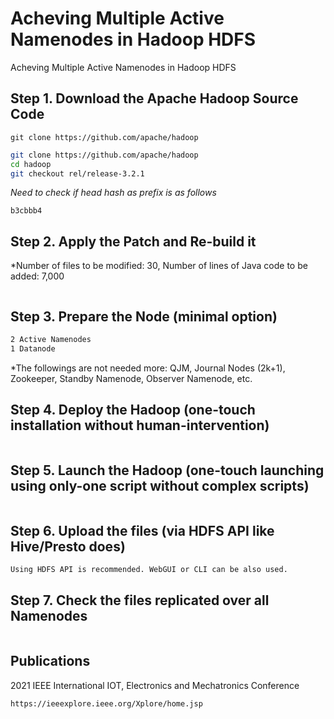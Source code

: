 # Acheving Multiple Active Namenodes in Hadoop HDFS
Acheving Multiple Active Namenodes in Hadoop HDFS

## Step 1. Download the Apache Hadoop Source Code
`git clone https://github.com/apache/hadoop`

```bash
git clone https://github.com/apache/hadoop
cd hadoop
git checkout rel/release-3.2.1
```
*Need to check if head hash as prefix is as follows*
```
b3cbbb4
```

## Step 2. Apply the Patch and Re-build it
*Number of files to be modified: 30, Number of lines of Java code to be added: 7,000
```bash

```

## Step 3. Prepare the Node (minimal option)
```bash
2 Active Namenodes
1 Datanode
```
*The followings are not needed more: QJM, Journal Nodes (2k+1), Zookeeper, Standby Namenode, Observer Namenode, etc.


## Step 4. Deploy the Hadoop (one-touch installation without human-intervention)
```bash

```

## Step 5. Launch the Hadoop (one-touch launching using only-one script without complex scripts)
```bash

```

## Step 6. Upload the files (via HDFS API like Hive/Presto does)
```bash
Using HDFS API is recommended. WebGUI or CLI can be also used.
```

## Step 7. Check the files replicated over all Namenodes
```bash

```


## Publications
2021 IEEE International IOT, Electronics and Mechatronics Conference
```
https://ieeexplore.ieee.org/Xplore/home.jsp
```
